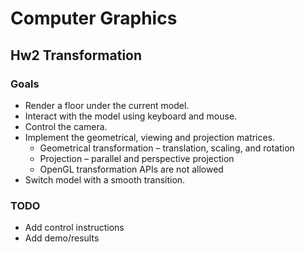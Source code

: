 # Computer Graphics 
## Hw2 Transformation
### Goals
- Render a floor under the current model.
- Interact with the model using keyboard and mouse.
- Control the camera.
- Implement the geometrical, viewing and projection matrices.
  - Geometrical transformation – translation, scaling, and rotation
  - Projection – parallel and perspective projection
  - OpenGL transformation APIs are not allowed
- Switch model with a smooth transition.
### TODO
- Add control instructions
- Add demo/results
